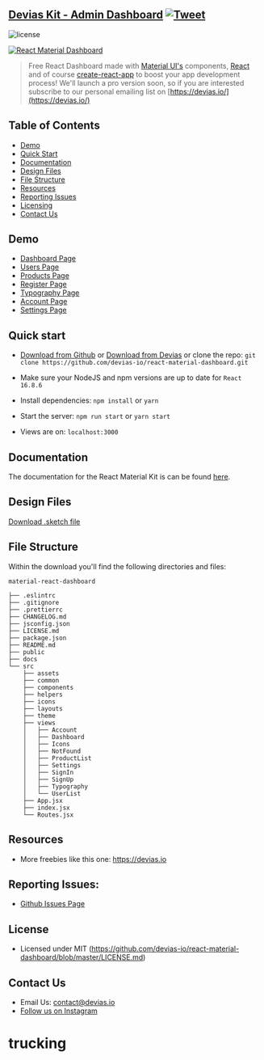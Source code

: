 ## [Devias Kit - Admin Dashboard](https://devias.io/products/material-react-dashboard) [![Tweet](https://img.shields.io/twitter/url/http/shields.io.svg?style=social&logo=twitter)](https://twitter.com/intent/tweet?text=%F0%9F%9A%A8Devias%20Freebie%20Alert%20-%20An%20awesome%20ready-to-use%20register%20page%20made%20with%20%23material%20%23react%0D%0Ahttps%3A%2F%2Fdevias.io%20%23createreactapp%20%23devias%20%23material%20%23freebie%20%40devias-io)

![license](https://img.shields.io/badge/license-MIT-blue.svg)

[![React Material Dashboard](https://s3.eu-west-2.amazonaws.com/devias/products/react-material-dashboard/react-material-free-xl.jpg)](https://devias.io/products/devias-kit-pro)

> Free React Dashboard made with [Material UI's](https://material-ui.com/?ref=devias-io) components, [React](https://reactjs.org/?ref=devias-io) and of course [create-react-app](https://facebook.github.io/create-react-app/?ref=devias-io) to boost your app development process! We'll launch a pro version soon, so if you are interested subscribe to our personal emailing list on [https://devias.io/](https://devias.io/)

## Table of Contents

- [Demo](#demo)
- [Quick Start](#quick-start)
- [Documentation](#documentation)
- [Design Files](#design-files)
- [File Structure](#file-structure)
- [Resources](#resources)
- [Reporting Issues](#reporting-issues)
- [Licensing](#licensing)
- [Contact Us](#contact-us)

## Demo

- [Dashboard Page](http://react-material-dashboard.devias.io/dashboard?ref=github-readme)
- [Users Page](http://react-material-dashboard.devias.io/users?ref=github-readme)
- [Products Page](http://react-material-dashboard.devias.io/products?ref=github-readme)
- [Register Page](http://react-material-dashboard.devias.io/sign-up?ref=github-readme)
- [Typography Page](http://react-material-dashboard.devias.io/typography?ref=github-readme)
- [Account Page](http://react-material-dashboard.devias.io/account?ref=github-readme)
- [Settings Page](http://react-material-dashboard.devias.io/settings?ref=github-readme)

## Quick start

- [Download from Github](https://github.com/devias-io/react-material-dashboard/archive/master.zip) or [Download from Devias](https://devias.io/products/material-react-dashboard) or clone the repo: `git clone https://github.com/devias-io/react-material-dashboard.git`

- Make sure your NodeJS and npm versions are up to date for `React 16.8.6`

- Install dependencies: `npm install` or `yarn`

- Start the server: `npm run start` or `yarn start`

- Views are on: `localhost:3000`

## Documentation

The documentation for the React Material Kit is can be found [here](https://material-ui.com?ref=devias-io).

## Design Files

[Download .sketch file](https://s3.eu-west-2.amazonaws.com/devias/products/react-material-dashboard/react-material-dashboard-free.sketch)

## File Structure

Within the download you'll find the following directories and files:

```
material-react-dashboard

├── .eslintrc
├── .gitignore
├── .prettierrc
├── CHANGELOG.md
├── jsconfig.json
├── LICENSE.md
├── package.json
├── README.md
├── public
├── docs
└── src
	├── assets
	├── common
	├── components
	├── helpers
	├── icons
	├── layouts
	├── theme
	├── views
	│	├── Account
	│	├── Dashboard
	│	├── Icons
	│	├── NotFound
	│	├── ProductList
	│	├── Settings
	│	├── SignIn
	│	├── SignUp
	│	├── Typography
	│	└── UserList
	├── App.jsx
	├── index.jsx
	└── Routes.jsx
```

## Resources

- More freebies like this one: <https://devias.io>

## Reporting Issues:

- [Github Issues Page](https://github.com/devias-io/react-material-dashboard/issues?ref=devias-io)

## License

- Licensed under MIT (https://github.com/devias-io/react-material-dashboard/blob/master/LICENSE.md)

## Contact Us

- Email Us: contact@devias.io
- [Follow us on Instagram](https://www.instagram.com/deviasio/)
# trucking

